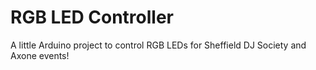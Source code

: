 # RGB LED Controller

A little Arduino project to control RGB LEDs for Sheffield DJ Society and Axone events!
